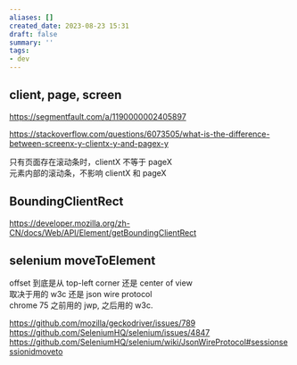 ```yaml
---
aliases: []
created_date: 2023-08-23 15:31
draft: false
summary: ''
tags:
- dev
---
```


## client, page, screen

https://segmentfault.com/a/1190000002405897

https://stackoverflow.com/questions/6073505/what-is-the-difference-between-screenx-y-clientx-y-and-pagex-y

只有页面存在滚动条时，clientX 不等于 pageX  
元素内部的滚动条，不影响 clientX 和 pageX

## BoundingClientRect

https://developer.mozilla.org/zh-CN/docs/Web/API/Element/getBoundingClientRect

## selenium moveToElement

offset 到底是从 top-left corner 还是 center of view  
取决于用的 w3c 还是 json wire protocol  
chrome 75 之前用的 jwp, 之后用的 w3c.

https://github.com/mozilla/geckodriver/issues/789  
https://github.com/SeleniumHQ/selenium/issues/4847  
https://github.com/SeleniumHQ/selenium/wiki/JsonWireProtocol#sessionsessionidmoveto